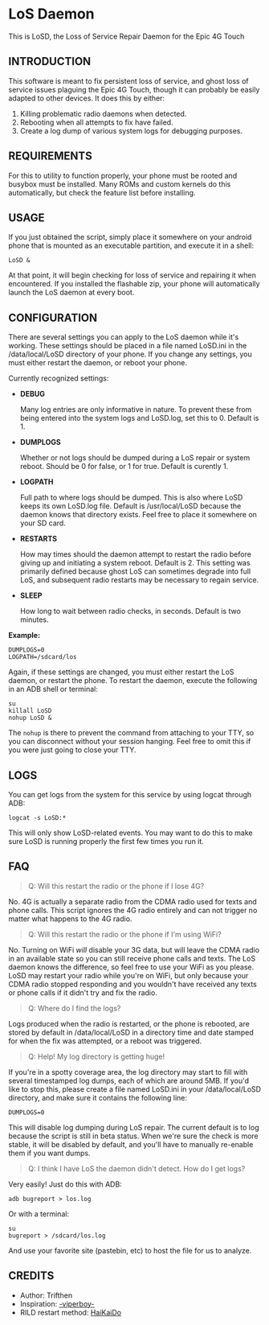 LoS Daemon
==========

This is LoSD, the Loss of Service Repair Daemon for the Epic 4G Touch

INTRODUCTION
------------

This software is meant to fix persistent loss of service, and ghost loss
of service issues plaguing the Epic 4G Touch, though it can probably be
easily adapted to other devices. It does this by either:

1. Killing problematic radio daemons when detected.
2. Rebooting when all attempts to fix have failed.
3. Create a log dump of various system logs for debugging purposes.

REQUIREMENTS
------------

For this to utility to function properly, your phone must be rooted and
busybox must be installed. Many ROMs and custom kernels do this automatically,
but check the feature list before installing.

USAGE
-----

If you just obtained the script, simply place it somewhere on your android
phone that is mounted as an executable partition, and execute it in a shell:

    LoSD &

At that point, it will begin checking for loss of service and repairing it
when encountered. If you installed the flashable zip, your phone will
automatically launch the LoS daemon at every boot.

CONFIGURATION
-------------

There are several settings you can apply to the LoS daemon while it's
working. These settings should be placed in a file named LoSD.ini in the
/data/local/LoSD directory of your phone. If you change any settings,
you must either restart the daemon, or reboot your phone.

Currently recognized settings:

* **DEBUG**

    Many log entries are only informative in nature. To prevent these from
    being entered into the system logs and LoSD.log, set this to 0.
    Default is 1.

* **DUMPLOGS**

    Whether or not logs should be dumped during a LoS repair or system reboot.
    Should be 0 for false, or 1 for true. Default is curently 1.

* **LOGPATH**

    Full path to where logs should be dumped. This is also where LoSD keeps
    its own LoSD.log file. Default is /usr/local/LoSD because the daemon
    knows that directory exists. Feel free to place it somewhere on your
    SD card.

* **RESTARTS**

    How may times should the daemon attempt to restart the radio before giving
    up and initiating a system reboot. Default is 2. This setting was primarily
    defined because ghost LoS can sometimes degrade into full LoS, and
    subsequent radio restarts may be necessary to regain service.

* **SLEEP**

    How long to wait between radio checks, in seconds. Default is two minutes.

**Example:**

    DUMPLOGS=0
    LOGPATH=/sdcard/los

Again, if these settings are changed, you must either restart the LoS daemon,
or restart the phone. To restart the daemon, execute the following in an ADB
shell or terminal:

    su
    killall LoSD
    nohup LoSD &

The `nohup` is there to prevent the command from attaching to your TTY, so
you can disconnect without your session hanging. Feel free to omit this if
you were just going to close your TTY.

LOGS
----

You can get logs from the system for this service by using logcat through ADB:

    logcat -s LoSD:*

This will only show LoSD-related events. You may want to do this to make sure
LoSD is running properly the first few times you run it.

FAQ
---

> Q: Will this restart the radio or the phone if I lose 4G?

No. 4G is actually a separate radio from the CDMA radio used for texts and
phone calls. This script ignores the 4G radio entirely and can not trigger
no matter what happens to the 4G radio.

> Q: Will this restart the radio or the phone if I'm using WiFi?

No. Turning on WiFi *will* disable your 3G data, but will leave the CDMA
radio in an available state so you can still receive phone calls and texts.
The LoS daemon knows the difference, so feel free to use your WiFi as you
please. LoSD may restart your radio while you're on WiFi, but only because
your CDMA radio stopped responding and you wouldn't have received any texts
or phone calls if it didn't try and fix the radio.

> Q: Where do I find the logs?

Logs produced when the radio is restarted, or the phone is rebooted, are
stored by default in /data/local/LoSD in a directory time and date stamped
for when the fix was attempted, or a reboot was triggered.

> Q: Help! My log directory is getting huge!

If you're in a spotty coverage area, the log directory may start to fill
with several timestamped log dumps, each of which are around 5MB. If you'd
like to stop this, please create a file named LoSD.ini in your
/data/local/LoSD directory, and make sure it contains the following line:

    DUMPLOGS=0

This will disable log dumping during LoS repair. The current default is to
log because the script is still in beta status. When we're sure the check is
more stable, it will be disabled by default, and you'll have to manually
re-enable them if you want dumps.

> Q: I think I have LoS the daemon didn't detect. How do I get logs?

Very easily! Just do this with ADB:

    adb bugreport > los.log

Or with a terminal:

    su
    bugreport > /sdcard/los.log

And use your favorite site (pastebin, etc) to host the file for us to
analyze.

CREDITS
-------

* Author: Trifthen
* Inspiration: [-viperboy-](http://forum.xda-developers.com/member.php?u=518868)
* RILD restart method: [HaiKaiDo](http://forum.xda-developers.com/member.php?u=2422984)

